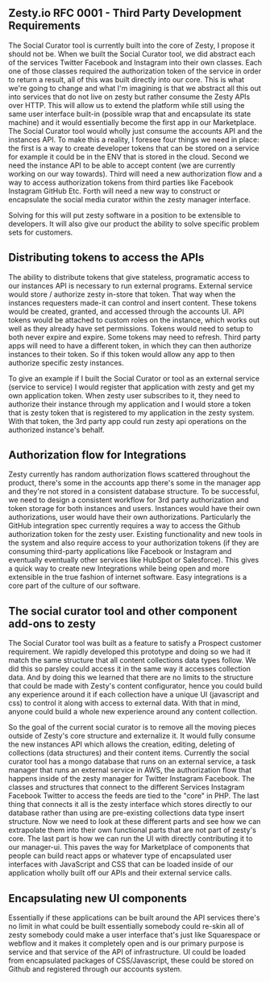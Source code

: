 ## Zesty.io RFC 0001 - Third Party Development Requirements

The Social Curator tool is currently built into the core of Zesty, I propose it should not be. When we built the Social Curator tool, we did abstract each of the services Twitter Facebook and Instagram into their own classes. Each one of those classes required the authorization token of the service in order to return a result, all of this was built directly into our core. This is what we're going to change and what I'm imagining is that we abstract all this out into services that do not live on zesty but rather consume the Zesty APIs over HTTP. This will allow us to extend the platform while still using the same user interface built-in (possible wrap that and encapsulate its state machine) and it would essentially become the first app in our Marketplace. The Social Curator tool would wholly just consume the accounts API and the instances API. To make this a reality, I foresee four things we need in place: the first is a way to create developer tokens that can be stored on a service for example it could be in the ENV that is stored in the cloud. Second we need the instance API to be able to accept content (we are currently working on our way towards). Third will need a new authorization flow and a way to access authorization tokens from third parties like Facebook Instagram GitHub Etc. Forth will need a new way to construct or encapsulate the social media curator within the zesty manager interface.

Solving for this will put zesty software in a position to be extensible to developers. It will also give our product the ability to solve specific problem sets for customers.

## Distributing tokens to access the APIs

The ability to distribute tokens that give stateless, programatic access to our instances API is necessary to run external programs. External service would store / authorize zesty in-store that token. That way when the instances requesters made-it can control and insert content. These tokens would be created, granted, and accessed through the accounts UI. API tokens would be attached to custom roles on the instance, which works out well as they already have set permissions. Tokens would need to setup to both never expire and expire. Some tokens may need to refresh. Third party apps will need to have a different token, in which they can then authorize instances to their token. So if this token would allow any app to then authorize specific zesty instances.

To give an example if I built the Social Curator or tool as an external service (service to service) I would register that application with zesty and get my own application token. When zesty user subscribes to it, they need to authorize their instance through my application and I would store a token that is zesty token that is registered to my application in the zesty system. With that token, the 3rd party app could run zesty api operations on the authorized instance's behalf.

## Authorization flow for Integrations

Zesty currently has random authorization flows scattered throughout the product, there's some in the accounts app there's some in the manager app and they're not stored in a consistent database structure. To be successful, we need to design a consistent workflow for 3rd party authorization and token storage for both instances and users. Instances would have their own authorizations, user would have their own authorizations. Particularly the GitHub integration spec currently requires a way to access the Github authorization token for the zesty user. Existing functionality and new tools in the system and also require access to your authorization tokens (if they are consuming third-party applications like Facebook or Instagram and eventually eventually other services like HubSpot or Salesforce). This gives a quick way to create new Integrations while being open and more extensible in the true fashion of internet software. Easy integrations is a core part of the culture of our software.

## The social curator tool and other component add-ons to zesty

The Social Curator tool was built as a feature to satisfy a Prospect customer requirement. We rapidly developed this prototype and doing so we had it match the same structure that all content collections data types follow. We did this so parsley could access it in the same way it accesses collection data. And by doing this we  learned that there are no limits to the structure that could be made with Zesty's content configurator, hence you could build any experience around it if each collection have a unique UI (javascript and css) to control it along with access to external data. With that in mind, anyone could build a whole new experience around any content collection.

So the goal of the current social curator is to remove all the moving pieces outside of Zesty's core structure and externalize it. It would fully consume the new instances API which allows the creation, editing, deleting of collections (data structures) and their content items. Currently the social curator tool has a mongo database that runs on an external service, a task manager that runs an external service in AWS, the authorization flow that happens inside of the zesty manager for Twitter Instagram Facebook. The classes and structures that connect to the different Services Instagram Facebook Twitter to access the feeds are tied to the "core" in PHP. The last thing that connects it all is the zesty interface which stores directly to our database rather than using are pre-existing collections data type insert structure. Now we need to look at these different parts and see how we can extrapolate them into their own functional parts that are not part of zesty's core. The last part is how we can run the UI with directly contributing it to our manager-ui. This paves the way for Marketplace of components that people can build react apps or whatever type of encapsulated user interfaces with JavaScript and CSS that can be loaded inside of our application wholly built off our APIs and their external service calls.

## Encapsulating new UI components

Essentially if these applications can be built around the API services there's no limit in what could be built essentially somebody could re-skin all of zesty somebody could make a user interface that's just like Squarespace or webflow and it makes it completely open and is our primary purpose is service and that service of the API of infrastructure. UI could be loaded from encapsulated packages of CSS/Javascript, these could be stored on Github and registered through our accounts system.
